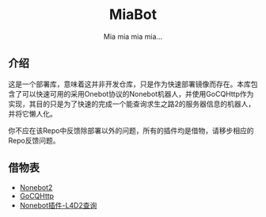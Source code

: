 <div align=center>
<h1>MiaBot</h1>

Mia mia mia mia...
</div>

## 介绍
这是一个部署库，意味着这并非开发仓库，只是作为快速部署镜像而存在。本库包含了可以快速可用的采用Onebot协议的Nonebot机器人，并使用GoCQHttp作为实现，其目的只是为了快速的完成一个能查询求生之路2的服务器信息的机器人，并将它懒人化。

你不应在该Repo中反馈除部署以外的问题，所有的插件均是借物，请移步相应的Repo反馈问题。

## 借物表
- [Nonebot2](https://github.com/nonebot/nonebot2)
- [GoCQHttp](https://github.com/Mrs4s/go-cqhttp)
- [Nonebot插件-L4D2查询](https://github.com/Umamusume-Agnes-Digital/nonebot_plugin_l4d2_server)
